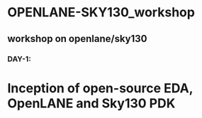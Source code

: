 # OPENLANE-SKY130_workshop
## workshop on openlane/sky130

### DAY-1:
# Inception of open-source EDA, OpenLANE and Sky130 PDK
